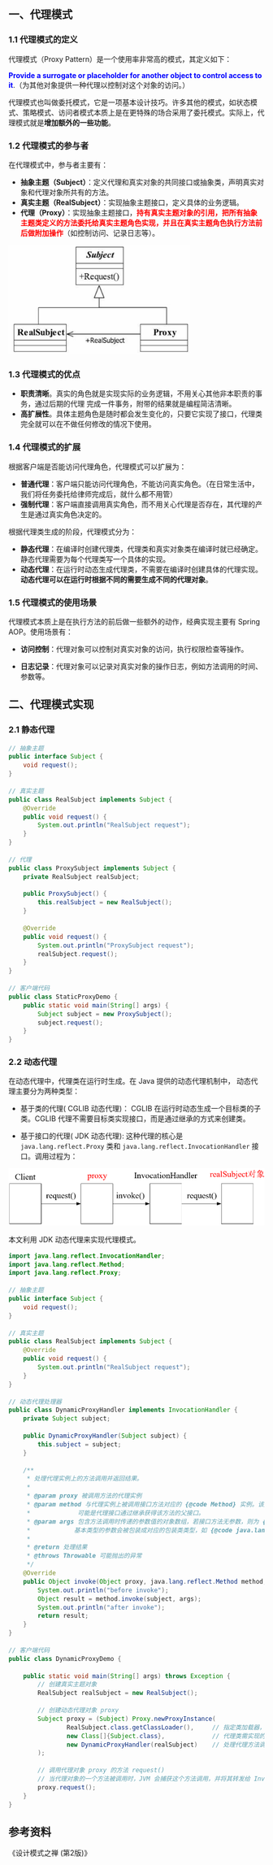 ## 一、代理模式

### 1.1 代理模式的定义

代理模式（Proxy Pattern）是一个使用率非常高的模式，其定义如下： 

<font color="blue">**Provide a surrogate or placeholder for another object to control access to it**</font>.（为其他对象提供一种代理以控制对这个对象的访问。）

代理模式也叫做委托模式，它是一项基本设计技巧。许多其他的模式，如状态模式、策略模式、访问者模式本质上是在更特殊的场合采用了委托模式。实际上，代理模式就是**增加额外的一些功能**。



### 1.2 代理模式的参与者

在代理模式中，参与者主要有：

- **抽象主题（Subject）**：定义代理和真实对象的共同接口或抽象类，声明真实对象和代理对象所共有的方法。
- **真实主题（RealSubject）**：实现抽象主题接口，定义具体的业务逻辑。
- **代理（Proxy）**：实现抽象主题接口，<font color="red">**持有真实主题对象的引用，把所有抽象主题类定义的方法委托给真实主题角色实现，并且在真实主题角色执行方法前后做附加操作**</font>（如控制访问、记录日志等）。



<img src="images/image-20240904202443170.png" alt="image-20240904202443170" style="zoom:80%;" />





### 1.3 代理模式的优点

- **职责清晰**。真实的角色就是实现实际的业务逻辑，不用关心其他非本职责的事务，通过后期的代理 完成一件事务，附带的结果就是编程简洁清晰。
- **高扩展性**。具体主题角色是随时都会发生变化的，只要它实现了接口，代理类完全就可以在不做任何修改的情况下使用。



### 1.4 代理模式的扩展

根据客户端是否能访问代理角色，代理模式可以扩展为：

- **普通代理**：客户端只能访问代理角色，不能访问真实角色。（在日常生活中，我们将任务委托给律师完成后，就什么都不用管）
- **强制代理**：客户端直接调用真实角色，而不用关心代理是否存在，其代理的产生是通过真实角色决定的。

根据代理类生成的阶段，代理模式分为：

- **静态代理**：在编译时创建代理类，代理类和真实对象类在编译时就已经确定。静态代理需要为每个代理类写一个具体的实现。
- **动态代理**：在运行时动态生成代理类，不需要在编译时创建具体的代理实现。**动态代理可以在运行时根据不同的需要生成不同的代理对象**。





### 1.5 代理模式的使用场景

代理模式本质上是在执行方法的前后做一些额外的动作，经典实现主要有 Spring AOP。使用场景有：

- **访问控制**：代理对象可以控制对真实对象的访问，执行权限检查等操作。

- **日志记录**：代理对象可以记录对真实对象的操作日志，例如方法调用的时间、参数等。







## 二、代理模式实现

### 2.1 静态代理

```java
// 抽象主题
public interface Subject {
    void request();
}

// 真实主题
public class RealSubject implements Subject {
    @Override
    public void request() {
        System.out.println("RealSubject request");
    }
}

// 代理
public class ProxySubject implements Subject {
    private RealSubject realSubject;

    public ProxySubject() {
        this.realSubject = new RealSubject();
    }

    @Override
    public void request() {
        System.out.println("ProxySubject request");
        realSubject.request();
    }
}

// 客户端代码
public class StaticProxyDemo {
    public static void main(String[] args) {
        Subject subject = new ProxySubject();
        subject.request();
    }
}
```





### 2.2 动态代理

在动态代理中，代理类在运行时生成。在 Java 提供的动态代理机制中， 动态代理主要分为两种类型：

- 基于类的代理( CGLIB 动态代理)： CGLIB 在运行时动态生成一个目标类的子类。CGLIB 代理不需要目标类实现接口，而是通过继承的方式来创建类。

- 基于接口的代理( JDK 动态代理):  这种代理的核心是 `java.lang.reflect.Proxy` 类和 `java.lang.reflect.InvocationHandler` 接口。调用过程为：

![image-20240904221106325](images/image-20240904221106325.png)



本文利用 JDK 动态代理来实现代理模式。

```java
import java.lang.reflect.InvocationHandler;
import java.lang.reflect.Method;
import java.lang.reflect.Proxy;

// 抽象主题
public interface Subject {
    void request();
}

// 真实主题
public class RealSubject implements Subject {
    @Override
    public void request() {
        System.out.println("RealSubject request");
    }
}

// 动态代理处理器
public class DynamicProxyHandler implements InvocationHandler {
    private Subject subject;

    public DynamicProxyHandler(Subject subject) {
        this.subject = subject;
    }

    /**
     * 处理代理实例上的方法调用并返回结果。
     *
     * @param proxy 被调用方法的代理实例
     * @param method 与代理实例上被调用接口方法对应的 {@code Method} 实例。该方法声明的类是最初声明此方法的接口，
     *             可能是代理接口通过继承获得该方法的父接口。
     * @param args 包含方法调用时传递的参数值的对象数组，若接口方法无参数，则为 {@code null}。
     *            基本类型的参数会被包装成对应的包装类类型，如 {@code java.lang.Integer} 或 {@code java.lang.Boolean}。
     *
     * @return 处理结果
     * @throws Throwable 可能抛出的异常
     */
    @Override
    public Object invoke(Object proxy, java.lang.reflect.Method method, Object[] args) throws Throwable {
        System.out.println("before invoke");
        Object result = method.invoke(subject, args);
        System.out.println("after invoke");
        return result;
    }
}

// 客户端代码
public class DynamicProxyDemo {

    public static void main(String[] args) throws Exception {
        // 创建真实主题对象
        RealSubject realSubject = new RealSubject();

        // 创建动态代理对象 proxy
        Subject proxy = (Subject) Proxy.newProxyInstance(
                RealSubject.class.getClassLoader(),     // 指定类加载器，用于定义代理类
                new Class[]{Subject.class},             // 代理类需实现的接口列表
                new DynamicProxyHandler(realSubject)    // 处理代理方法调用的调用处理器（此处为realSubject的实际调用）
        );

        // 调用代理对象 proxy 的方法 request()
        // 当代理对象的一个方法被调用时，JVM 会捕获这个方法调用，并将其转发给 InvocationHandler 的 invoke 方法
        proxy.request();
    }
}
```



## 参考资料

《设计模式之禅 (第2版)》
